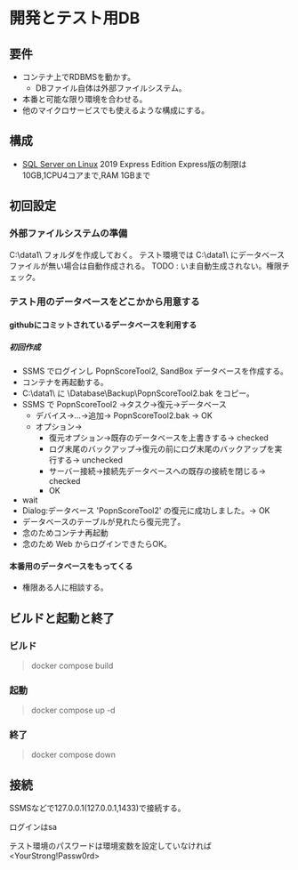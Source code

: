 # 開発とテスト用DB

## 要件

- コンテナ上でRDBMSを動かす。
  - DBファイル自体は外部ファイルシステム。
- 本番と可能な限り環境を合わせる。
- 他のマイクロサービスでも使えるような構成にする。

## 構成

- [SQL Server on Linux](https://hub.docker.com/_/microsoft-mssql-server) 2019 Express Edition
Express版の制限は10GB,1CPU4コアまで,RAM 1GBまで

## 初回設定

### 外部ファイルシステムの準備

C:\data1\ フォルダを作成しておく。
テスト環境では C:\data1\ にデータベースファイルが無い場合は自動作成される。
TODO : いま自動生成されない。権限チェック。

### テスト用のデータベースをどこかから用意する

#### githubにコミットされているデータベースを利用する

##### 初回作成

- SSMS でログインし PopnScoreTool2, SandBox データベースを作成する。
- コンテナを再起動する。
- C:\data1\ に \Database\Backup\PopnScoreTool2.bak をコピー。
- SSMS で PopnScoreTool2 →タスク→復元→データベース
  - デバイス→...→追加→ PopnScoreTool2.bak → OK
  - オプション→
    - 復元オプション→既存のデータベースを上書きする→ checked
    - ログ末尾のバックアップ→復元の前にログ末尾のバックアップを実行する→ unchecked
    - サーバー接続→接続先データベースへの既存の接続を閉じる→ checked
    - OK
- wait
- Dialog:データベース 'PopnScoreTool2' の復元に成功しました。→ OK
- データベースのテーブルが見れたら復元完了。
- 念のためコンテナ再起動
- 念のため Web からログインできたらOK。

#### 本番用のデータベースをもってくる

- 権限ある人に相談する。

## ビルドと起動と終了

### ビルド

> docker compose build

### 起動

> docker compose up -d

### 終了

> docker compose down

## 接続

SSMSなどで127.0.0.1(127.0.0.1,1433)で接続する。

ログインはsa

テスト環境のパスワードは環境変数を設定していなければ<YourStrong!Passw0rd>
